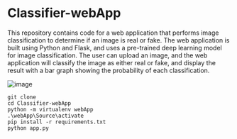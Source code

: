 # Classifier-webApp

This repository contains code for a web application that performs image classification to determine if an image is real or fake. The web application is built using Python and Flask, and uses a pre-trained deep learning model for image classification. The user can upload an image, and the web application will classify the image as either real or fake, and display the result with a bar graph showing the probability of each classification. 


![image](https://user-images.githubusercontent.com/88529649/226077466-b50a2c33-7f38-4b21-87a6-9b25709b6a3d.png)

```
git clone
cd Classifier-webApp
python -m virtualenv webApp
.\webApp\Source\activate
pip install -r requirements.txt
python app.py
```

